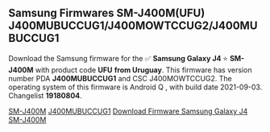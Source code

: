 <h2>Samsung Firmwares SM-J400M(UFU) J400MUBUCCUG1/J400MOWTCCUG2/J400MUBUCCUG1</h2>
Download the Samsung firmware for the ✅ <strong>Samsung Galaxy J4 </strong> ⭐ <strong>SM-J400M</strong> with product code <strong>UFU</strong> <strong> from Uruguay</strong>. This firmware has version number PDA <strong>J400MUBUCCUG1</strong> and CSC J400MOWTCCUG2. The operating system of this firmware is Android Q , with build date 2021-09-03. Changelist <strong>19180804</strong>.


[SM-J400M](https://samfirm.shop/samsung/model/SM-J400M)
[J400MUBUCCUG1](https://samfirm.shop/samsung/pda/J400MUBUCCUG1)
[Download Firmware Samsung Galaxy J4 SM-J400M](https://samfirm.shop/samsung/firmware/451518)
